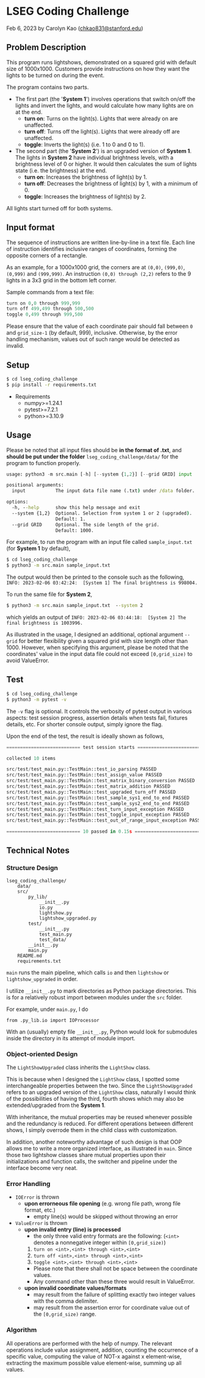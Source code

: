 # LSEG Coding Challenge
Feb 6, 2023 by Carolyn Kao (chkao831@stanford.edu)

## Problem Description
This program runs lightshows, demonstrated on a squared grid with default size of 1000x1000. Customers provide instructions on how they want the lights to be turned on during the event.

The program contains two parts. 
- The first part (the '**System 1**') involves operations that switch on/off the lights and invert the lights, and would calculate how many lights are on at the end. 
  - **turn on**: Turns on the light(s). Lights that were already on are unaffected.
  - **turn off**: Turns off the light(s). Lights that were already off are unaffected.
  - **toggle**: Inverts the light(s) (i.e. 1 to 0 and 0 to 1). 
- The second part (the '**System 2**') is an upgraded version of **System 1**. The lights in **System 2** have individual brightness levels, with a brightness level of 0 or higher. It would then calculates the sum of lights state (i.e. the brightness) at the end. 
  - **turn on**: Increases the brightness of light(s) by 1.
  - **turn off**: Decreases the brightness of light(s) by 1, with a minimum of 0.
  - **toggle**: Increases the brightness of light(s) by 2.
  
All lights start turned off for both systems. 

## Input format
The sequence of instructions are written line-by-line in a text file. Each line of instruction identifies inclusive ranges of coordinates, forming the opposite corners of a rectangle. 

As an example, for a 1000x1000 grid, the corners are at `(0,0)`, `(999,0)`, `(0,999)` and `(999,999)`. An instruction `(0,0) through (2,2)` refers to the 9 lights in a 3x3 grid in the bottom left corner. 

Sample commands from a text file:
```py
turn on 0,0 through 999,999
turn off 499,499 through 500,500
toggle 0,499 through 999,500
```

Please ensure that the value of each coordinate pair should fall between `0` and `grid_size-1` (by default, 999), inclusive. Otherwise, by the error handling mechanism, values out of such range would be detected as invalid. 

## Setup
```bat
$ cd lseg_coding_challenge
$ pip install -r requirements.txt
```

- Requirements
  * numpy>=1.24.1
  * pytest>=7.2.1 
  * python>=3.10.9

## Usage
Please be noted that all input files should be **in the format of .txt**, and **should be put under the folder** `lseg_coding_challenge/data/` for the program to function properly. 

```py
usage: python3 -m src.main [-h] [--system {1,2}] [--grid GRID] input
```
```bat
positional arguments:
  input           The input data file name (.txt) under /data folder.

options:
  -h, --help      show this help message and exit
  --system {1,2}  Optional. Selection from system 1 or 2 (upgraded). 
                  Default: 1.
  --grid GRID     Optional. The side length of the grid. 
                  Default: 1000.
```

For example, to run the program with an input file called `sample_input.txt` (for **System 1** by default), 
```bat
$ cd lseg_coding_challenge
$ python3 -m src.main sample_input.txt
```
The output would then be printed to the console such as the following, \
`INFO: 2023-02-06 03:42:24:  [System 1] The final brightness is 998004.`

To run the same file for **System 2**,
```bat
$ python3 -m src.main sample_input.txt  --system 2
```
which yields an output of `INFO: 2023-02-06 03:44:18:  [System 2] The final brightness is 1003996.`


As illustrated in the usage, I designed an additional, optional argument `--grid` for better flexibility given a squared grid with size length other than 1000. However, when specifying this argument, please be noted that the coordinates' value in the input data file could not exceed `[0,grid_size)` to avoid ValueError.

## Test
```bat
$ cd lseg_coding_challenge
$ python3 -m pytest -v
```
The `-v` flag is optional. It controls the verbosity of pytest output in various aspects: test session progress, assertion details when tests fail, fixtures details, etc. For shorter console output, simply ignore the flag.

Upon the end of the test, the result is ideally shown as follows,
```py
=========================== test session starts ===========================

collected 10 items

src/test/test_main.py::TestMain::test_io_parsing PASSED                   [ 10%]
src/test/test_main.py::TestMain::test_assign_value PASSED                 [ 20%]
src/test/test_main.py::TestMain::test_matrix_binary_conversion PASSED     [ 30%]
src/test/test_main.py::TestMain::test_matrix_addition PASSED              [ 40%]
src/test/test_main.py::TestMain::test_upgraded_turn_off PASSED            [ 50%]
src/test/test_main.py::TestMain::test_sample_sys1_end_to_end PASSED       [ 60%]
src/test/test_main.py::TestMain::test_sample_sys2_end_to_end PASSED       [ 70%]
src/test/test_main.py::TestMain::test_turn_input_exception PASSED         [ 80%]
src/test/test_main.py::TestMain::test_toggle_input_exception PASSED       [ 90%]
src/test/test_main.py::TestMain::test_out_of_range_input_exception PASSED [100%]

=========================== 10 passed in 0.15s ===========================
```

## Technical Notes
### Structure Design
```python3
lseg_coding_challenge/
    data/
    src/
        py_lib/
            __init__.py
            io.py
            lightshow.py
            lightshow_upgraded.py
        test/
            __init__.py
            test_main.py
            test_data/
        __init__.py
        main.py
    README.md
    requirements.txt
```
`main` runs the main pipeline, which calls `io` and then `lightshow` or `lightshow_upgraded` in order. 

I utilize `__init__.py` to mark directories as Python package directories. This is for a relatively robust import between modules under the `src` folder. 

For example, under `main.py`, I do 
```python3
from .py_lib.io import IOProcessor
```
With an (usually) empty file `__init__.py`, Python would look for submodules inside the directory in its attempt of module import. 

### Object-oriented Design
The `LightShowUpgraded` class inherits the `LightShow` class. 

This is because when I designed the `LightShow` class, I spotted some interchangeable properties between the two. Since the `LightShowUpgraded` refers to an upgraded version of the `LightShow` class, naturally I would think of the possibilities of having the third, fourth shows which may also be extended/upgraded from the **System 1**. 

With inheritance, the mutual properties may be reused whenever possible and the redundancy is reduced. For different operations between different shows, I simply overrode them in the child class with customization.

In addition, another noteworthy advantage of such design is that OOP allows me to write a more organized interface, as illustrated in `main`. Since those two lightshow classes share mutual properties upon their initializations and function calls, the switcher and pipeline under the interface become very neat.   

### Error Handling

- `IOError` is thrown
    - **upon errorneous file opening** (e.g. wrong file path, wrong file format, etc.)
        - empty line(s) would be skipped without throwing an error
- `ValueError` is thrown
    - **upon invalid entry (line) is processed**
        - the only three valid entry formats are the following: (`<int>` denotes a nonnegative integer within `[0,grid_size)`)
         1. `turn on <int>,<int> through <int>,<int>`
         2. `turn off <int>,<int> through <int>,<int>`
         3. `toggle <int>,<int> through <int>,<int>`
        - Please note that there shall not be space between the coordinate values.
        - Any command other than these three would result in ValueError.
    - **upon invalid coordinate values/formats**
        - may result from the failure of splitting exactly two integer values with the comma delimiter.
        - may result from the assertion error for coordinate value out of the `[0,grid_size)` range.

### Algorithm
All operations are performed with the help of numpy. The relevant operations include value assignment, addition, counting the occurrence of a specific value, computing the value of NOT-x against x element-wise, extracting the maximum possible value element-wise, summing up all values. 

